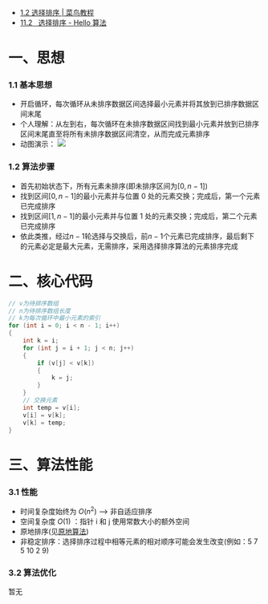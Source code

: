 - [1.2 选择排序 | 菜鸟教程](https://www.runoob.com/w3cnote/selection-sort.html)
- [11.2   选择排序 - Hello 算法](https://www.hello-algo.com/chapter_sorting/selection_sort/)

# 一、思想

### 1.1 基本思想

- 开启循环，每次循环从未排序数据区间选择最小元素并将其放到已排序数据区间末尾
- 个人理解：从左到右，每次循环在未排序数据区间找到最小元素并放到已排序区间末尾直至将所有未排序数据区间清空，从而完成元素排序
- 动图演示：
  ![](https://www.runoob.com/wp-content/uploads/2019/03/selectionSort.gif)

### 1.2 算法步骤

- 首先初始状态下，所有元素未排序(即未排序区间为$[0,n-1]$)
- 找到区间$[0,n-1]$的最小元素并与位置 0 处的元素交换；完成后，第一个元素已完成排序
- 找到区间$[1,n-1]$的最小元素并与位置 1 处的元素交换；完成后，第二个元素已完成排序
- 依此类推，经过$n-1$轮选择与交换后，前$n-1$个元素已完成排序，最后剩下的元素必定是最大元素，无需排序，采用选择排序算法的元素排序完成

# 二、核心代码

```cpp
// v为待排序数组
// n为待排序数组长度
// k为每次循环中最小元素的索引
for (int i = 0; i < n - 1; i++)
{
	int k = i;
	for (int j = i + 1; j < n; j++)
	{
		if (v[j] < v[k])
		{
			k = j;
		}
	}
	// 交换元素
	int temp = v[i];
	v[i] = v[k];
	v[k] = temp;
}
```

# 三、算法性能

### 3.1 性能

- 时间复杂度始终为 $O(n^2)$ --> 非自适应排序
- 空间复杂度 $O(1)$ ：指针 i 和 j 使用常数大小的额外空间
- 原地排序(见[原地算法](../原地算法.md))
- 非稳定排序：选择排序过程中相等元素的相对顺序可能会发生改变(例如：5 7 5 10 2 9)

### 3.2 算法优化

暂无
